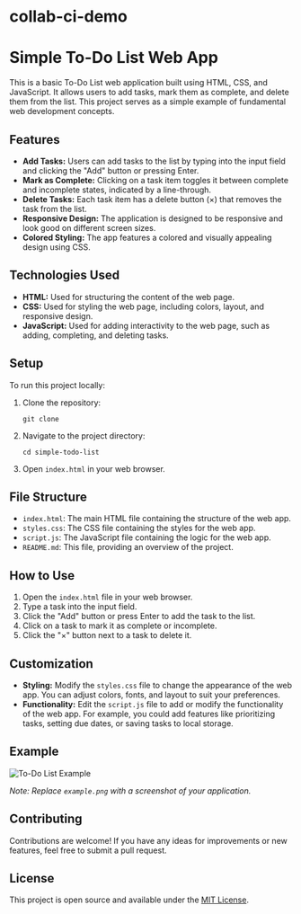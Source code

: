 # collab-ci-demo
# Simple To-Do List Web App

This is a basic To-Do List web application built using HTML, CSS, and JavaScript. It allows users to add tasks, mark them as complete, and delete them from the list. This project serves as a simple example of fundamental web development concepts.

## Features

- **Add Tasks:** Users can add tasks to the list by typing into the input field and clicking the "Add" button or pressing Enter.
- **Mark as Complete:** Clicking on a task item toggles it between complete and incomplete states, indicated by a line-through.
- **Delete Tasks:** Each task item has a delete button (×) that removes the task from the list.
- **Responsive Design:** The application is designed to be responsive and look good on different screen sizes.
- **Colored Styling:** The app features a colored and visually appealing design using CSS.

## Technologies Used

- **HTML:** Used for structuring the content of the web page.
- **CSS:** Used for styling the web page, including colors, layout, and responsive design.
- **JavaScript:** Used for adding interactivity to the web page, such as adding, completing, and deleting tasks.

## Setup

To run this project locally:

1.  Clone the repository:
    ```
    git clone 
    ```
2.  Navigate to the project directory:
    ```
    cd simple-todo-list
    ```
3.  Open `index.html` in your web browser.

## File Structure

-   `index.html`: The main HTML file containing the structure of the web app.
-   `styles.css`: The CSS file containing the styles for the web app.
-   `script.js`: The JavaScript file containing the logic for the web app.
-   `README.md`: This file, providing an overview of the project.

## How to Use

1.  Open the `index.html` file in your web browser.
2.  Type a task into the input field.
3.  Click the "Add" button or press Enter to add the task to the list.
4.  Click on a task to mark it as complete or incomplete.
5.  Click the "×" button next to a task to delete it.

## Customization

-   **Styling:** Modify the `styles.css` file to change the appearance of the web app. You can adjust colors, fonts, and layout to suit your preferences.
-   **Functionality:** Edit the `script.js` file to add or modify the functionality of the web app. For example, you could add features like prioritizing tasks, setting due dates, or saving tasks to local storage.

## Example

![To-Do List Example](example.png)

*Note: Replace `example.png` with a screenshot of your application.*

## Contributing

Contributions are welcome! If you have any ideas for improvements or new features, feel free to submit a pull request.

## License

This project is open source and available under the [MIT License](LICENSE).
